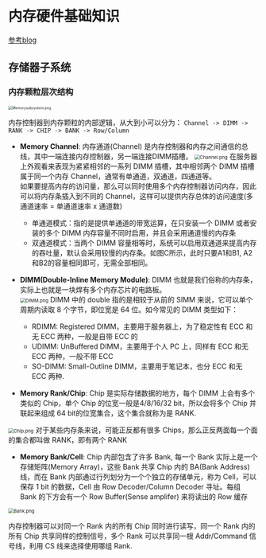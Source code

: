 # 内存硬件基础知识

[参考blog](http://www.biscuitos.cn/blog/Memory-Hardware)

## 存储器子系统

### 内存颗粒层次结构

<img src="../assets/Memory_hardware/Memorysubsystem.png" alt="Memorysubsystem.png" style="zoom:50%;" />

内存控制器到内存颗粒的内部逻辑，从大到小可以分为：
`Channel -> DIMM -> RANK -> CHIP -> BANK -> Row/Column`

+ **Memory Channel**: 内存通道(Channel) 是内存控制器和内存之间通信的总线，其中一端连接内存控制器，另一端连接DIMM插槽。
  <img src="../assets/Memory_hardware/Channel.png" alt="Channel.png" style="zoom:67%;" />
  在服务器上外观看来表现为紧紧相邻的一系列 DIMM 插槽，其中相邻两个 DIMM 插槽属于同一个内存 Channel，通常有单通道，双通道，四通道等。  
  如果要提高内存的访问量，那么可以同时使用多个内存控制器访问内存，因此可以将内存条插入到不同的 Channel，这样可以提供内存总体的访问速度(多通道速率 = 单通道速率 x 通道数)
  + 单通道模式：指的是提供单通道的带宽运算，在只安装一个 DIMM 或者安装的多个 DIMM 内存容量不同时启用，并且会采用通道慢的内存条
  + 双通道模式：当两个 DIMM 容量相等时，系统可以启用双通道来提高内存的吞吐量，默认会采用较慢的内存条。如图C所示，此时只要A1和B1, A2和B2的容量相同即可，无需全部相同。
  
+ **DIMM(Double-Inline Memory Module)**: DIMM 也就是我们俗称的内存条，实际上也就是一块焊有多个内存芯片的电路板。  
  <img src="../assets/Memory_hardware/DIMM.png" alt="DIMM.png" style="zoom:67%;" />
  DIMM 中的 double 指的是相较于从前的 SIMM 来说，它可以单个周期内读取 8 个字节，即位宽是 64 位。如今常见的 DIMM 类型如下：
  + RDIMM: Registered DIMM，主要用于服务器上，为了稳定性有 ECC 和无 ECC 两种，一般是自带 ECC 的
  + UDIMM: UnBuffered DIMM，主要用于个人 PC 上，同样有 ECC 和无 ECC 两种，一般不带 ECC
  + SO-DIMM: Small-Outline DIMM，主要用于笔记本，也分 ECC 和无 ECC 两种.
   
+ **Memory Rank/Chip**: Chip 是实际存储数据的地方，每个 DIMM 上会有多个类似的 Chip，单个 Chip 的位宽一般是4/8/16/32 bit，所以会将多个 Chip 并联起来组成 64 bit的位宽集合，这个集合就称为是 RANK.
 <img src="../assets/Memory_hardware/Chip.png" alt="Chip.png" style="zoom:67%;" />
 对于某些内存条来说，可能正反都有很多 Chips，那么正反两面每一个面的集合都叫做 RANK，即有两个 RANK

+ **Memory Bank/Cell**: Chip 内部包含了许多 Bank, 每一个 Bank 实际上是一个存储矩阵(Memory Array)，这些 Bank 共享 Chip 内的 BA(Bank Address)线，而在 Bank 内部通过行列划分为一个个独立的存储单元，称为 Cell，可以保存 1 bit 的数据，Cell 由 Row Decoder/Column Decoder 寻址。每组 Bank 的下方会有一个 Row Buffer(Sense amplifer) 来将读出的 Row 缓存
 <img src="../assets/Memory_hardware/Bank.png" alt="Bank.png" style="zoom:67%;" />

  内存控制器可以对同一个 Rank 内的所有 Chip 同时进行读写，同一个 Rank 内的所有 Chip 共享同样的控制信号，多个 Rank 可以共享同一根 Addr/Command 信号线，利用 CS 线来选择使用哪组 Rank. 


